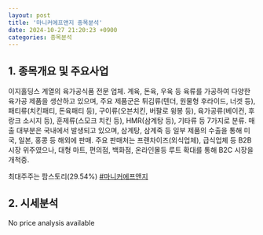 ```yaml
---
layout: post
title: '마니커에프앤지 종목분석'
date: 2024-10-27 21:20:23 +0900
categories: 종목분석
---
```


## 1. 종목개요 및 주요사업

이지홀딩스 계열의 육가공식품 전문 업체. 계육, 돈육, 우육 등 육류를 가공하여 다양한 육가공 제품을 생산하고 있으며, 주요 제품군은 튀김류(텐더, 원물형 후라이드, 너겟 등), 패티류(치킨패티, 돈육패티 등), 구이류(오븐치킨, 버팔로 윙봉 등), 육가공류(베이컨, 후랑크 소시지 등), 훈제류(스모크 치킨 등), HMR(삼계탕 등), 기타류 등 7가지로 분류. 매출 대부분은 국내에서 발생되고 있으며, 삼계탕, 삼계죽 등 일부 제품의 수출을 통해 미국, 일본, 홍콩 등 해외에 판매. 주요 판매처는 프랜차이즈(외식업체), 급식업체 등 B2B 시장 위주였으나, 대형 마트, 편의점, 백화점, 온라인몰등 루트 확대를 통해 B2C 시장을 개척중.

최대주주는 팜스토리(29.54%)
[#마니커에프앤지](#)

## 2. 시세분석

No price analysis available
